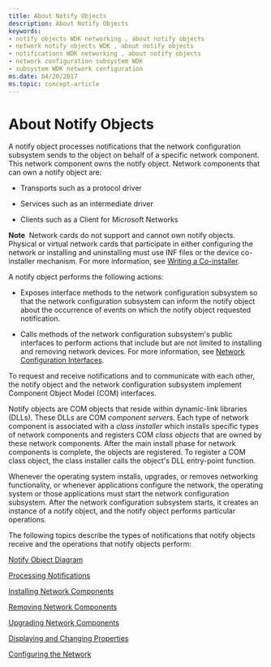 ```yaml
---
title: About Notify Objects
description: About Notify Objects
keywords:
- notify objects WDK networking , about notify objects
- network notify objects WDK , about notify objects
- notifications WDK networking , about notify objects
- network configuration subsystem WDK
- subsystem WDK network configuration
ms.date: 04/20/2017
ms.topic: concept-article
---
```


# About Notify Objects





A notify object processes notifications that the network configuration subsystem sends to the object on behalf of a specific network component. This network component owns the notify object. Network components that can own a notify object are:

-   Transports such as a protocol driver

-   Services such as an intermediate driver

-   Clients such as a Client for Microsoft Networks

**Note**  Network cards do not support and cannot own notify objects. Physical or virtual network cards that participate in either configuring the network or installing and uninstalling must use INF files or the device co-installer mechanism.
For more information, see [Writing a Co-installer](../install/writing-a-co-installer.md).

 

A notify object performs the following actions:

-   Exposes interface methods to the network configuration subsystem so that the network configuration subsystem can inform the notify object about the occurrence of events on which the notify object requested notification.

-   Calls methods of the network configuration subsystem's public interfaces to perform actions that include but are not limited to installing and removing network devices. For more information, see [Network Configuration Interfaces](/previous-versions/windows/hardware/network/ff559080(v=vs.85)).

To request and receive notifications and to communicate with each other, the notify object and the network configuration subsystem implement Component Object Model (COM) interfaces.

Notify objects are COM objects that reside within dynamic-link libraries (DLLs). These DLLs are COM *component servers*. Each type of network component is associated with a *class installer* which installs specific types of network components and registers COM *class objects* that are owned by these network components. After the main install phase for network components is complete, the objects are registered. To register a COM class object, the class installer calls the object's DLL entry-point function.

Whenever the operating system installs, upgrades, or removes networking functionality, or whenever applications configure the network, the operating system or those applications must start the network configuration subsystem. After the network configuration subsystem starts, it creates an instance of a notify object, and the notify object performs particular operations.

The following topics describe the types of notifications that notify objects receive and the operations that notify objects perform:

[Notify Object Diagram](notify-object-diagram.md)

[Processing Notifications](processing-notifications.md)

[Installing Network Components](installing-network-components.md)

[Removing Network Components](removing-network-components.md)

[Upgrading Network Components](upgrading-network-components.md)

[Displaying and Changing Properties](displaying-and-changing-properties.md)

[Configuring the Network](configuring-the-network.md)

 

